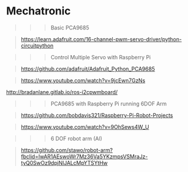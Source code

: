 # Mechatronic
>>>Basic PCA9685

>https://learn.adafruit.com/16-channel-pwm-servo-driver/python-circuitpython

>>>Control Multiple Servo with Raspberry Pi

>https://github.com/adafruit/Adafruit_Python_PCA9685

>https://www.youtube.com/watch?v=9jcEwn7GzNs

http://bradanlane.gitlab.io/ros-i2cpwmboard/

>>> PCA9685 with Raspberry Pi running 6DOF Arm

>https://github.com/bobdavis321/Raspberry-Pi-Robot-Projects

>https://www.youtube.com/watch?v=9OhSews4W_U  

>>>  6 DOF robot arm (Al)

> https://github.com/stawo/robot-arm?fbclid=IwAR1AEswoWr7Mz36Va5YKzmpsVSMraJz-tyQ0SwOz9dpjNIJALcMpYTSYtHw
